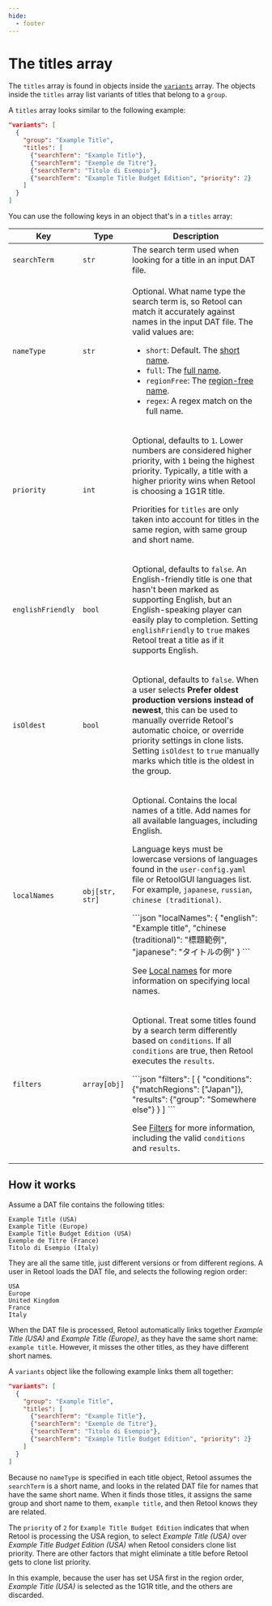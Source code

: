 ```yaml
---
hide:
  - footer
---
```


# The titles array

The `titles` array is found in objects inside the [`variants`](contribute-clone-lists-variants.md#structure)
array. The objects inside the `titles` array list variants of titles that belong to a
`group`.

A `titles` array looks similar to the following example:

```json hl_lines="4-9"
"variants": [
  {
    "group": "Example Title",
    "titles": [
      {"searchTerm": "Example Title"},
      {"searchTerm": "Exemple de Titre"},
      {"searchTerm": "Titolo di Esempio"},
      {"searchTerm": "Example Title Budget Edition", "priority": 2}
    ]
  }
]
```

You can use the following keys in an object that's in a `titles` array:

<table>
  <thead>
    <tr>
      <th width="20%">Key</th>
      <th width="18%">Type</th>
      <th>Description</th>
    </tr>
  </thead>
  <tbody>
    <tr>
      <td><code>searchTerm</code></td>
      <td><code>str</code></td>
      <td>The search term used when looking for a title in an input DAT file.</td>
    </tr>
    <tr>
      <td><code>nameType</code></td>
      <td><code>str</code></td>
      <td>
        <p>Optional. What name type the search term is, so Retool can match it
        accurately against names in the input DAT file. The valid values are:</p>
        <ul>
          <li><code>short</code>: Default. The
            <a href="../naming-system#short-names">short name</a>.
          </li>
          <li><code>full</code>: The
            <a href="../naming-system#full-names">full name</a>.
          </li>
          <li><code>regionFree</code>: The
            <a href="../naming-system#region-free-names">region-free name</a>.
          </li>
          <li><code>regex</code>: A regex match on the full name.</td>
    </tr>
    <tr>
      <td><code>priority</code></td>
      <td><code>int</code></td>
      <td>
        <p>Optional, defaults to <code>1</code>. Lower numbers are considered higher
          priority, with <code>1</code> being the highest priority. Typically, a title
          with a higher priority wins when Retool is choosing a 1G1R title.</p>
        <p>Priorities for <code>titles</code> are only taken into account for titles in
          the same region, with same group and short name.</p>
      </td>
    </tr>
    <tr>
      <td><code>englishFriendly</code></td>
      <td><code>bool</code></td>
      <td>
        <p>Optional, defaults to <code>false</code>. An English-friendly title is one that
          hasn't been marked as supporting English, but an English-speaking player can
          easily play to completion. Setting <code>englishFriendly</code> to
          <code>true</code> makes Retool treat a title as if it supports English.</p>
      </td>
    </tr>
    <tr>
      <td><code>isOldest</code></td>
      <td><code>bool</code></td>
      <td>
        <p>Optional, defaults to <code>false</code>. When a user selects
        <b>Prefer oldest production versions instead of newest</b>, this can
        be used to manually override Retool's automatic choice, or override priority
        settings in clone lists. Setting <code>isOldest</code> to <code>true</code>
        manually marks which title is the oldest in the group.</p>
      </td>
    </tr>
    <tr>
      <td><code>localNames</code></td>
      <td><code>obj[str, str]</code></td>
      <td>
        <p>Optional. Contains the local names of a title. Add names for all available
        languages, including English.</p>
        <p>Language keys must be lowercase versions of languages found in the
        <code>user-config.yaml</code> file or RetoolGUI languages list. For example,
        <code>japanese</code>, <code>russian</code>, <code>chinese (traditional)</code>.</p>
        ```json
        "localNames": {
          "english": "Example title",
          "chinese (traditional)": "標題範例",
          "japanese": "タイトルの例"
        }
        ```
        <p>See <a href="../contribute-clone-lists-variants-local">Local names</a>
        for more information on specifying local names.</p>
      </td>
    </tr>
    <tr>
      <td><code>filters</code></td>
      <td><code>array[obj]</code></td>
      <td>
        <p>Optional. Treat some titles found by a search term differently based on
        <code>conditions</code>. If all <code>conditions</code> are true, then Retool
        executes the <code>results</code>.</p>
        ```json
        "filters": [
          {
            "conditions": {"matchRegions": ["Japan"]},
            "results": {"group": "Somewhere else"}
          }
        ]
        ```
        <p>See <a href="../contribute-clone-lists-variants-filters">Filters</a>
        for more information, including the valid <code>conditions</code> and
        <code>results</code>.</p>
      </td>
    </tr>
  <tbody>
</table>

## How it works

Assume a DAT file contains the following titles:

```
Example Title (USA)
Example Title (Europe)
Example Title Budget Edition (USA)
Exemple de Titre (France)
Titolo di Esempio (Italy)
```

They are all the same title, just different versions or from different regions. A user in
Retool loads the DAT file, and selects the following region order:

```
USA
Europe
United Kingdom
France
Italy
```

When the DAT file is processed, Retool automatically links together _Example Title (USA)_
and _Example Title (Europe)_, as they have the same short name: `example title`. However,
it misses the other titles, as they have different short names.

A `variants` object like the following example links them all together:

```json
"variants": [
  {
    "group": "Example Title",
    "titles": [
      {"searchTerm": "Example Title"},
      {"searchTerm": "Exemple de Titre"},
      {"searchTerm": "Titolo di Esempio"},
      {"searchTerm": "Example Title Budget Edition", "priority": 2}
    ]
  }
]
```

Because no `nameType` is specified in each title object, Retool assumes the `searchTerm`
is a short name, and looks in the related DAT file for names that have the same short
name. When it finds those titles, it assigns the same group and short name to them,
`example title`, and then Retool knows they are related.

The `priority` of `2` for `Example Title Budget Edition` indicates that when Retool is
processing the USA region, to select _Example Title (USA)_ over
_Example Title Budget Edition (USA)_ when Retool considers clone list priority. There are
other factors that might eliminate a title before Retool gets to clone list priority.

In this example, because the user has set USA first in the region order,
_Example Title (USA)_ is selected as the 1G1R title, and the others are discarded.
